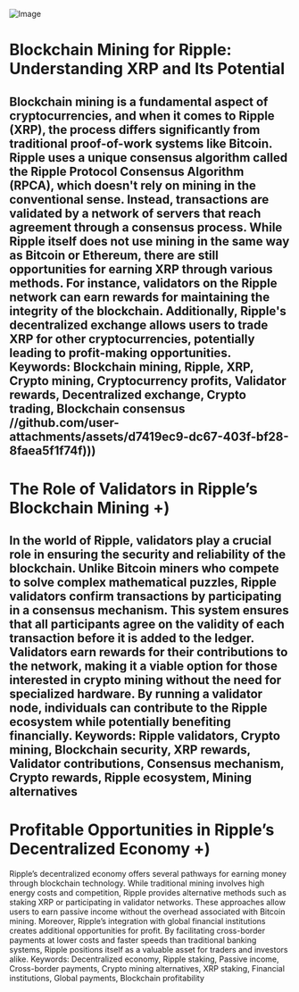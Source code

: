 
![Image](https://github.com/user-attachments/assets/d7419ec9-dc67-403f-bf28-8faea5f1f74f)
# Blockchain Mining for Ripple: Understanding XRP and Its Potential
Blockchain mining is a fundamental aspect of cryptocurrencies, and when it comes to Ripple (XRP), the process differs significantly from traditional proof-of-work systems like Bitcoin. Ripple uses a unique consensus algorithm called the Ripple Protocol Consensus Algorithm (RPCA), which doesn't rely on mining in the conventional sense. Instead, transactions are validated by a network of servers that reach agreement through a consensus process.
While Ripple itself does not use mining in the same way as Bitcoin or Ethereum, there are still opportunities for earning XRP through various methods. For instance, validators on the Ripple network can earn rewards for maintaining the integrity of the blockchain. Additionally, Ripple's decentralized exchange allows users to trade XRP for other cryptocurrencies, potentially leading to profit-making opportunities.
Keywords: Blockchain mining, Ripple, XRP, Crypto mining, Cryptocurrency profits, Validator rewards, Decentralized exchange, Crypto trading, Blockchain consensus
 //github.com/user-attachments/assets/d7419ec9-dc67-403f-bf28-8faea5f1f74f)))
---
# The Role of Validators in Ripple’s Blockchain Mining +)
In the world of Ripple, validators play a crucial role in ensuring the security and reliability of the blockchain. Unlike Bitcoin miners who compete to solve complex mathematical puzzles, Ripple validators confirm transactions by participating in a consensus mechanism. This system ensures that all participants agree on the validity of each transaction before it is added to the ledger.
Validators earn rewards for their contributions to the network, making it a viable option for those interested in crypto mining without the need for specialized hardware. By running a validator node, individuals can contribute to the Ripple ecosystem while potentially benefiting financially.
Keywords: Ripple validators, Crypto mining, Blockchain security, XRP rewards, Validator contributions, Consensus mechanism, Crypto rewards, Ripple ecosystem, Mining alternatives
---
# Profitable Opportunities in Ripple’s Decentralized Economy +)
Ripple’s decentralized economy offers several pathways for earning money through blockchain technology. While traditional mining involves high energy costs and competition, Ripple provides alternative methods such as staking XRP or participating in validator networks. These approaches allow users to earn passive income without the overhead associated with Bitcoin mining.
Moreover, Ripple’s integration with global financial institutions creates additional opportunities for profit. By facilitating cross-border payments at lower costs and faster speeds than traditional banking systems, Ripple positions itself as a valuable asset for traders and investors alike.
Keywords: Decentralized economy, Ripple staking, Passive income, Cross-border payments, Crypto mining alternatives, XRP staking, Financial institutions, Global payments, Blockchain profitability
